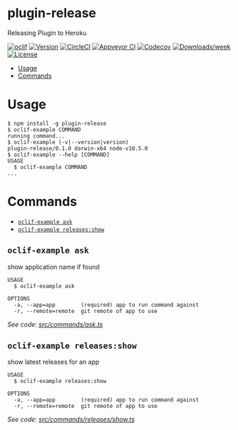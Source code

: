 plugin-release
==============

Releasing Plugin to Heroku  

[![oclif](https://img.shields.io/badge/cli-oclif-brightgreen.svg)](https://oclif.io)
[![Version](https://img.shields.io/npm/v/plugin-release.svg)](https://npmjs.org/package/plugin-release)
[![CircleCI](https://circleci.com/gh/MichaelDimmitt/plugin-release/tree/master.svg?style=shield)](https://circleci.com/gh/MichaelDimmitt/plugin-release/tree/master)
[![Appveyor CI](https://ci.appveyor.com/api/projects/status/github/MichaelDimmitt/plugin-release?branch=master&svg=true)](https://ci.appveyor.com/project/MichaelDimmitt/plugin-release/branch/master)
[![Codecov](https://codecov.io/gh/MichaelDimmitt/plugin-release/branch/master/graph/badge.svg)](https://codecov.io/gh/MichaelDimmitt/plugin-release)
[![Downloads/week](https://img.shields.io/npm/dw/plugin-release.svg)](https://npmjs.org/package/plugin-release)
[![License](https://img.shields.io/npm/l/plugin-release.svg)](https://github.com/MichaelDimmitt/plugin-release/blob/master/package.json)

<!-- toc -->
* [Usage](#usage)
* [Commands](#commands)
<!-- tocstop -->
# Usage
<!-- usage -->
```sh-session
$ npm install -g plugin-release
$ oclif-example COMMAND
running command...
$ oclif-example (-v|--version|version)
plugin-release/0.1.0 darwin-x64 node-v10.5.0
$ oclif-example --help [COMMAND]
USAGE
  $ oclif-example COMMAND
...
```
<!-- usagestop -->
# Commands
<!-- commands -->
* [`oclif-example ask`](#oclif-example-ask)
* [`oclif-example releases:show`](#oclif-example-releasesshow)

## `oclif-example ask`

show application name if found

```
USAGE
  $ oclif-example ask

OPTIONS
  -a, --app=app        (required) app to run command against
  -r, --remote=remote  git remote of app to use
```

_See code: [src/commands/ask.ts](https://github.com/MichaelDimmitt/plugin-release/blob/v0.1.0/src/commands/ask.ts)_

## `oclif-example releases:show`

show latest releases for an app

```
USAGE
  $ oclif-example releases:show

OPTIONS
  -a, --app=app        (required) app to run command against
  -r, --remote=remote  git remote of app to use
```

_See code: [src/commands/releases/show.ts](https://github.com/MichaelDimmitt/plugin-release/blob/v0.1.0/src/commands/releases/show.ts)_
<!-- commandsstop -->
